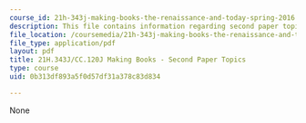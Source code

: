 ```yaml
---
course_id: 21h-343j-making-books-the-renaissance-and-today-spring-2016
description: This file contains information regarding second paper topics.
file_location: /coursemedia/21h-343j-making-books-the-renaissance-and-today-spring-2016/0b313df893a5f0d57df31a378c83d834_MIT21H_343JS16_Paper2.pdf
file_type: application/pdf
layout: pdf
title: 21H.343J/CC.120J Making Books - Second Paper Topics
type: course
uid: 0b313df893a5f0d57df31a378c83d834

---
```

None